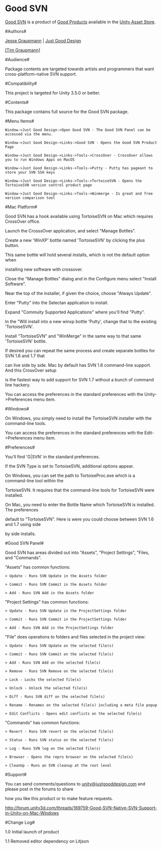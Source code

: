 Good SVN
===

[Good SVN](http://www.justgooddesign.com/products/unity3d/good-svn/) is a product of [Good Products](README.md) available in the [Unity Asset Store](https://www.assetstore.unity3d.com/#/content/7242).


#Authors#

[Jesse Graupmann](https://plus.google.com/113634720692058569075) | [Just Good Design](http://www.justgooddesign.com/)

<a target=_blank href="https://github.com/tgraupmann/TAGENIGMA-Docs">[Tim Graupmann]</a>


#Audience#

Package contents are targeted towards artists and programmers that want cross-platform-native SVN support.


#Compatibility#

This project is targeted for Unity 3.5.0 or better.


#Contents#

This package contains full source for the Good SVN package.


#Menu Items#

```
Window->Just Good Design->Open Good SVN - The Good SVN Panel can be accessed via the menu.

Window->Just Good Design->Links->Good SVN - Opens the Good SVN Product Page

Window->Just Good Design->Links->Tools->CrossOver - CrossOver allows you to run Windows Apps on MacOS

Window->Just Good Design->Links->Tools->Putty - Putty has pageant to store your SVN SSH keys

Window->Just Good Design->Links->Tools->TortoiseSVN - Opens the TortoiseSVN version control product page

Window->Just Good Design->Links->Tools->Winmerge - Is great and free version comparison tool
```


#Mac Platform#

Good SVN has a hook available using TortoiseSVN on Mac which requires CrossOver office.

Launch the CrosssOver application, and select "Manage Bottles".

Create a new 'WinXP' bottle named 'TortoiseSVN' by clicking the plus button.

This same bottle will hold several installs, which is not the default option when

installing new software with crossover.

Close the "Manage Bottles" dialog and in the Configure menu select "Install Software".

Near the top of the installer, if given the choice, choose "Always Update".

Enter "Putty" into the Selectan application to install.

Expand "Commuity Supported Applications" where you'll find "Putty".

In the "Will install into a new winxp bottle 'Putty', change that to the existing 'TortoiseSVN'.

Install "TortoiseSVN" and "WinMerge" in the same way to that same 'TortoiseSVN' bottle.

If desired you can repeat the same process and create separate bottles for SVN 1.6 and 1.7 that

can live side by side. Mac by default has SVN 1.6 command-line support. And this CrossOver setup

is the fastest way to add support for SVN 1.7 without a bunch of command line hackery.

You can access the preferences in the standard preferences with the Unity->Preferences menu item.


#Windows#

On Windows, you simply need to install the TortoiseSVN installer with the command-line tools.

You can access the preferences in the standard preferences with the Edit->Preferences menu item.


#Preferences#

You'll find 'G|SVN' in the standard preferences.

If the SVN Type is set to TortoiseSVN, additional options appear.

On Windows, you can set the path to TortoiseProc.exe which is a command-line tool within the

TortoiseSVN. It requires that the command-line tools for TortoiseSVN were installed.

On Mac, you need to enter the Bottle Name which TortoiseSVN is installed. The preferences

default to "TortoiseSVN". Here is were you could choose between SVN 1.6 and 1.7 using side

by side installs.


#Good SVN Panel#

Good SVN has areas divided out into "Assets", "Project Settings", "Files, and "Commands".

"Assets" has common functions:

```
> Update - Runs SVN Update in the Assets folder

> Commit - Runs SVN Commit in the Assets folder

> Add - Runs SVN Add in the Assets folder
```

"Project Settings" has common functions:

```
> Update - Runs SVN Update in the ProjectSettings folder

> Commit - Runs SVN Commit in the ProjectSettings folder

> Add - Runs SVN Add in the ProjectSettings folder
```

"File" does operations to folders and files selected in the project view:

```
> Update - Runs SVN Update on the selected file(s)

> Commit - Runs SVN Commit on the selected file(s)

> Add - Runs SVN Add on the selected file(s)

> Remove - Runs SVN Remove on the selected file(s)

> Lock - Locks the selected file(s)

> Unlock - Unlock the selected file(s)

> Diff - Runs SVN diff on the selected file(s)

> Rename - Renames on the selected file(s) including a meta file popup

> Edit Conflicts - Opens edit conflicts on the selected file(s)
```

"Commands" has common functions:

```
> Revert - Runs SVN revert on the selected file(s)

> Status - Runs SVN status on the selected file(s)

> Log - Runs SVN log on the selected file(s)

> Browser - Opens the repro browser on the selected file(s)

> CleanUp - Runs an SVN cleanup at the root level
```


#Support#

You can send comments/questions to unity@justgooddesign.com and please post in the forums to share

how you like this product or to make feature requests.

http://forum.unity3d.com/threads/169759-Good-SVN-Native-SVN-Support-in-Unity-on-Mac-Windows


#Change Log#

1.0 Initial launch of product

1.1 Removed editor dependency on Litjson
